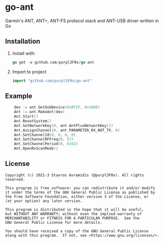 # go-ant

Garmin's ANT, ANT+, ANT-FS protocol stack and ANT-USB driver written in Go

## Installation

1. Install with:
    ```go 
    go get -u github.com/purpl3F0x/go-ant
    ```
2. Import to project
    ```go
    import "github.com/purpl3F0x/go-ant"
    ```

## Example 

```go
	dev := ant.GetUsbDevice(0x0FCF, 0x1008)
	Ant := ant.MakeAnt(dev)
	Ant.Start()
	Ant.ResetSystem()
	Ant.SetNetworkKey(0, ant.AntPlusNetworkKey())
	Ant.AssignChannel(0, ant.PARAMETER_RX_NOT_TX, 0)
	Ant.SetChannelId(0, 0, 0, 0)
	Ant.SetChannelRFFreq(0, 57)
	Ant.SetChannelPeriod(0, 8192)
	Ant.OpenRxScanMode()
```



## License
```
Copyright (c) 2021-3 Stavros Avramidis (@purpl3F0x). All rights reserved.

This program is free software: you can redistribute it and/or modify
it under the terms of the GNU General Public License as published by
the Free Software Foundation, either version 3 of the License, or
(at your option) any later version.

This program is distributed in the hope that it will be useful,
but WITHOUT ANY WARRANTY; without even the implied warranty of
MERCHANTABILITY or FITNESS FOR A PARTICULAR PURPOSE.  See the
GNU General Public License for more details.

You should have received a copy of the GNU General Public License
along with this program.  If not, see <https://www.gnu.org/licenses/>.
```